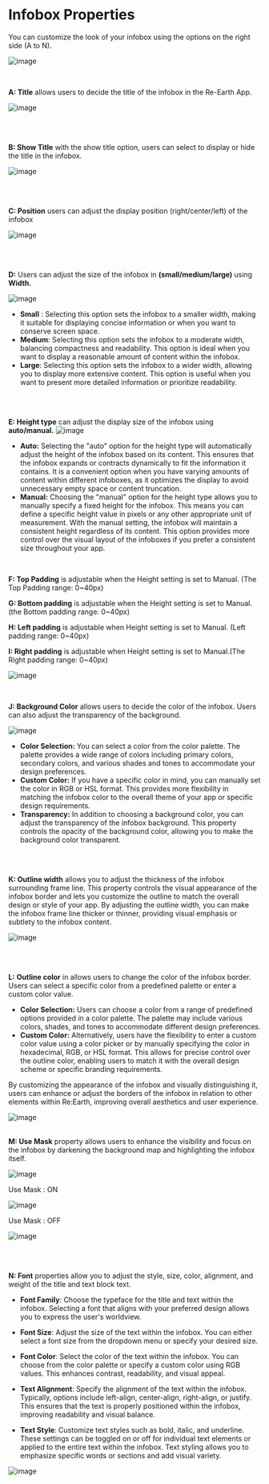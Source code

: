 # Infobox Properties

You can customize the look of your infobox using the options on the right side (A to N).

![image](https://github.com/CS-eukarya/User-Manual-English-/assets/154571156/62d050a9-5661-440e-860d-d58903318368)

<br>

**A: Title** allows users to decide the title of the infobox in the Re-Earth App.

![image](https://github.com/CS-eukarya/User-Manual-English-/assets/154571156/bb166c09-d06e-4d17-91e7-0c6518078ef6)

<br>
<br>

**B: Show Title** with the show title option, users can select to display or hide the title in the infobox.

![image](https://github.com/CS-eukarya/User-Manual-English-/assets/154571156/b962146c-d27c-4f46-a0e4-fa9988612682)

<br>
<br>

**C: Position** users can adjust the display position (right/center/left) of the infobox 

![image](https://github.com/CS-eukarya/User-Manual-English-/assets/154571156/eb7a1ba9-fe5c-462a-b03f-0128bdf4bc6b)

<br>
<br>

**D:** Users can adjust the size of the infobox in **(small/medium/large)** using **Width.** 

![image](https://github.com/CS-eukarya/User-Manual-English-/assets/154571156/f23b4f25-a080-407c-924d-8d7da740234e)


- **Small** : Selecting this option sets the infobox to a smaller width, making it suitable for displaying concise information or when you want to conserve screen space.<br>
- **Medium**: Selecting this option sets the infobox to a moderate width, balancing compactness and readability. This option is ideal when you want to display a reasonable amount of content within the infobox.<br>
- **Large**: Selecting this option sets the infobox to a wider width, allowing you to display more extensive content. This option is useful when you want to present more detailed information or prioritize readability.<br>
<br>
<br>

**E: Height type** can adjust the display size of the infobox using **auto/manual.**
![image](https://github.com/CS-eukarya/User-Manual-English-/assets/154571156/2ad589f9-bcfb-4ad5-a2ac-f18228217430)


- **Auto:** Selecting the "auto" option for the height type will automatically adjust the height of the infobox based on its content. This ensures that the infobox expands or contracts dynamically to fit the information it contains. It is a convenient option when you have varying amounts of content within different infoboxes, as it optimizes the display to avoid unnecessary empty space or content truncation.
- **Manual:** Choosing the "manual" option for the height type allows you to manually specify a fixed height for the infobox. This means you can define a specific height value in pixels or any other appropriate unit of measurement. With the manual setting, the infobox will maintain a consistent height regardless of its content. This option provides more control over the visual layout of the infoboxes if you prefer a consistent size throughout your app.

<br>

**F: Top Padding** is adjustable when the Height setting is set to Manual. (The Top Padding range: 0~40px)

**G: Bottom padding**  is adjustable when the Height setting is set to Manual. (the Bottom padding range: 0~40px)

**H: Left padding** is adjustable when Height setting is set to Manual. (Left padding range: 0~40px)

**I: Right padding** is adjustable when Height setting is set to Manual.(The Right padding range: 0~40px)

![image](https://github.com/CS-eukarya/User-Manual-English-/assets/154571156/3dc6d80c-5107-48fe-a8fc-e1b4fe78f7ed)

<br>

**J: Background Color** allows users to decide the color of the infobox. Users can also adjust the transparency of the background.

![image](https://github.com/CS-eukarya/User-Manual-English-/assets/154571156/2e3a3922-01e3-4798-a1ac-076cc6a2bc31)


- **Color Selection:** You can select a color from the color palette. The palette provides a wide range of colors including primary colors, secondary colors, and various shades and tones to accommodate your design preferences.
- **Custom Color:** If you have a specific color in mind, you can manually set the color in RGB or HSL format. This provides more flexibility in matching the infobox color to the overall theme of your app or specific design requirements.
- **Transparency:** In addition to choosing a background color, you can adjust the transparency of the infobox background. This property controls the opacity of the background color, allowing you to make the background color transparent.
<br>
<br>

**K: Outline width** allows you to adjust the thickness of the infobox surrounding frame line. This property controls the visual appearance of the infobox border and lets you customize the outline to match the overall design or style of your app. By adjusting the outline width, you can make the infobox frame line thicker or thinner, providing visual emphasis or subtlety to the infobox content.

![image](https://github.com/CS-eukarya/User-Manual-English-/assets/154571156/3e5f4cbb-74d6-4ea6-af68-ef9d65773b61)

<br>
<br>

**L:** **Outline color** in allows users to change the color of the infobox border. Users can select a specific color from a predefined palette or enter a custom color value.

- **Color Selection:** Users can choose a color from a range of predefined options provided in a color palette. The palette may include various colors, shades, and tones to accommodate different design preferences.
- **Custom Color:** Alternatively, users have the flexibility to enter a custom color value using a color picker or by manually specifying the color in hexadecimal, RGB, or HSL format. This allows for precise control over the outline color, enabling users to match it with the overall design scheme or specific branding requirements.

By customizing the appearance of the infobox and visually distinguishing it, users can enhance or adjust the borders of the infobox in relation to other elements within Re:Earth, improving overall aesthetics and user experience.

![image](https://github.com/CS-eukarya/User-Manual-English-/assets/154571156/e367a6ad-cbba-433a-9ac7-c8a203f99c70)
<br>
<br>

**M: Use Mask** property allows users to enhance the visibility and focus on the infobox by darkening the background map and highlighting the infobox itself.

![image](https://github.com/CS-eukarya/User-Manual-English-/assets/154571156/cb0a3e86-7a31-4a29-8b27-9a38b443811a)

Use Mask : ON

![image](https://github.com/CS-eukarya/User-Manual-English-/assets/154571156/ee555a63-0df9-4bf1-bb27-304e9f03bb81)

Use Mask : OFF

![image](https://github.com/CS-eukarya/User-Manual-English-/assets/154571156/dc849734-38ca-4b1e-b5ee-b0c53205ee5f)

<br>
<br>

**N: Font** properties allow you to adjust the style, size, color, alignment, and weight of the title and text block text.

- **Font Family**: Choose the typeface for the title and text within the infobox. Selecting a font that aligns with your preferred design allows you to express the user's worldview.

- **Font Size**: Adjust the size of the text within the infobox. You can either select a font size from the dropdown menu or specify your desired size.

- **Font Color**: Select the color of the text within the infobox. You can choose from the color palette or specify a custom color using RGB values. This enhances contrast, readability, and visual appeal.

- **Text Alignment**: Specify the alignment of the text within the infobox. Typically, options include left-align, center-align, right-align, or justify. This ensures that the text is properly positioned within the infobox, improving readability and visual balance.

- **Text Style**: Customize text styles such as bold, italic, and underline. These settings can be toggled on or off for individual text elements or applied to the entire text within the infobox. Text styling allows you to emphasize specific words or sections and add visual variety.

![image](https://github.com/CS-eukarya/User-Manual-English-/assets/154571156/d6e0b836-a347-4c5e-9574-d51b33c73c59)

<br>
<br>
